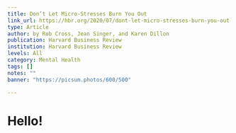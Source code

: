 ```yaml
---
title: Don’t Let Micro-Stresses Burn You Out
link_url: https://hbr.org/2020/07/dont-let-micro-stresses-burn-you-out
type: Article
author: by Rob Cross, Jean Singer, and Karen Dillon
publication: Harvard Business Review
institution: Harvard Business Review
levels: All
category: Mental Health
tags: []
notes: ""
banner: "https://picsum.photos/600/500"

---
```


# Hello!
